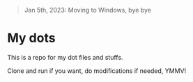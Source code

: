 > Jan 5th, 2023: Moving to Windows, bye bye

# My dots

This is a repo for my dot files and stuffs.

Clone and run if you want, do modifications if needed, YMMV!
